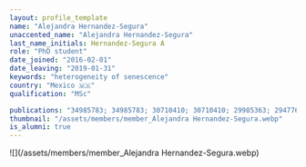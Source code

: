 ```yaml
---
layout: profile_template
name: "Alejandra Hernandez-Segura"
unaccented_name: "Alejandra Hernandez-Segura"
last_name_initials: Hernandez-Segura A
role: "PhD student"
date_joined: "2016-02-01"
date_leaving: "2019-01-31"
keywords: "heterogeneity of senescence"
country: "Mexico 🇲🇽"
qualification: "MSc"

publications: "34985783; 34985783; 30710410; 30710410; 29985363; 29477613; 29985363; 29477613; 28844647; 28844647"
thumbnail: "/assets/members/member_Alejandra Hernandez-Segura.webp"
is_alumni: true
---
```


 ![](/assets/members/member_Alejandra Hernandez-Segura.webp)

 